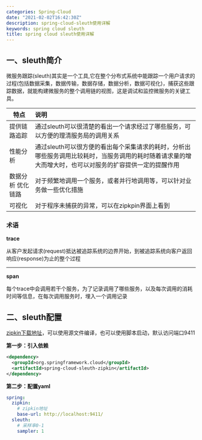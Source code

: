 ```yaml
---
categories: Spring-Cloud
date: "2021-02-02T16:42:30Z"
description: spring-cloud-sleuth使用详解
keywords: spring cloud sleuth
title: spring cloud sleuth使用详解
---
```


## 一、sleuth简介

​	微服务跟踪(sleuth)其实是一个工具,它在整个分布式系统中能跟踪一个用户请求的过程(包括数据采集，数据传输，数据存储，数据分析，数据可视化)，捕获这些跟踪数据，就能构建微服务的整个调用链的视图，这是调试和监控微服务的关键工具。

| 特点              | 说明                                                         |
| ----------------- | :----------------------------------------------------------- |
| 提供链路追踪      | 通过sleuth可以很清楚的看出一个请求经过了哪些服务，可以方便的理清服务局的调用关系 |
| 性能分析          | 通过sleuth可以很方便的看出每个采集请求的耗时，分析出哪些服务调用比较耗时，当服务调用的耗时随着请求量的增大而增大时，也可以对服务的扩容提供一定的提醒作用 |
| 数据分析 优化链路 | 对于频繁地调用一个服务，或者并行地调用等，可以针对业务做一些优化措施 |
| 可视化            | 对于程序未捕获的异常，可以在zipkpin界面上看到                |

### 术语

**trace**

从客户发起请求(request)抵达被追踪系统的边界开始，到被追踪系统向客户返回响应(response)为止的整个过程

---

**span**

每个trace中会调用若干个服务，为了记录调用了哪些服务，以及每次调用的消耗时间等信息，在每次调用服务时，埋入一个调用记录

## 二、sleuth配置

[zipkin下载地址](https://zipkin.io/)，可以使用源文件编译，也可以使用脚本启动，默认访问端口9411

**第一步：引入依赖**

```xml
<dependency>
  <groupId>org.springframework.cloud</groupId>
  <artifactId>spring-cloud-sleuth-zipkin</artifactId>
</dependency>
```

**第二步：配置yaml**

```yaml
spring:
  zipkin:
    # zipkin地址
    base-url: http://localhost:9411/
  sleuth:
    # 采样率0-1
    sampler: 1
```
